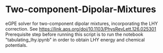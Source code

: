 # Two-component-Dipolar-Mixtures
eGPE solver for two-component dipolar mixtures, incorporating the LHY correction. See https://link.aps.org/doi/10.1103/PhysRevLett.126.025301
Prerequisite step before running this script is to run the notebook "tabulating_lhy.ipynb" in order to obtain LHY energy and chemical potentials.

